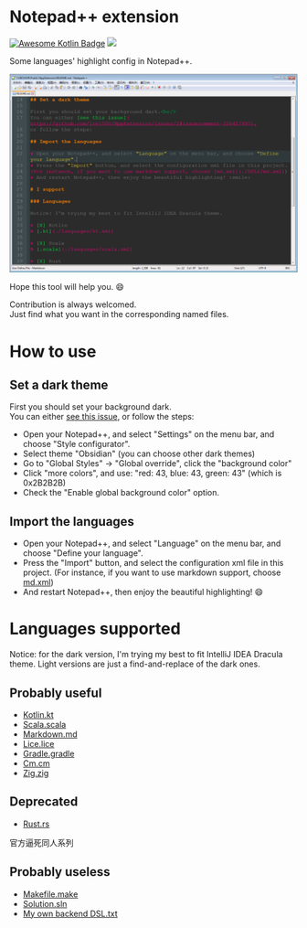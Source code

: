 # Notepad++ extension

[![Awesome Kotlin Badge](https://kotlin.link/awesome-kotlin.svg)](https://github.com/KotlinBy/awesome-kotlin)
[![](https://img.shields.io/badge/Notepad%2B%2B-Syntax%20highlight-ff68b4.svg)](https://notepad-plus-plus.org/)

Some languages' highlight config in Notepad++.<br/>

![](./art/03.png)

Hope this tool will help you. :smile:

Contribution is always welcomed.<br/>
Just find what you want in the corresponding named files.

# How to use

## Set a dark theme

First you should set your background dark.<br/>
You can either [see this issue](https://github.com/ice1000/NppExtension/issues/2#issuecomment-326457997),
or follow the steps:

+ Open your Notepad++, and select "Settings" on the menu bar, and choose "Style configurator".
+ Select theme "Obsidian" (you can choose other dark themes)
+ Go to "Global Styles" -> "Global override", click the "background color"
+ Click "more colors", and use: "red: 43, blue: 43, green: 43" (which is 0x2B2B2B)
+ Check the "Enable global background color" option.

## Import the languages

+ Open your Notepad++, and select "Language" on the menu bar, and choose "Define your language".
+ Press the "Import" button, and select the configuration xml file in this project.
(For instance, if you want to use markdown support, choose [md.xml](./DSLs/md.xml))
+ And restart Notepad++, then enjoy the beautiful highlighting! :smile:

# Languages supported

Notice: for the dark version, I'm trying my best to fit IntelliJ IDEA Dracula theme.
Light versions are just a find-and-replace of the dark ones.

## Probably useful

+ [Kotlin.kt](./languages/kt.xml)
+ [Scala.scala](./languages/scala.xml)
+ [Markdown.md](./DSLs/md.xml)
+ [Lice.lice](./languages/lice.xml)
+ [Gradle.gradle](./DSLs/gradle.xml)
+ [Cm.cm](./languages/cm.xml)
+ [Zig.zig](./languages/zig.xml)

## Deprecated

+ [Rust.rs](./languages/rs.xml)

官方逼死同人系列

## Probably useless

+ [Makefile.make](./DSLs/make.xml)
+ [Solution.sln](./DSLs/sln.xml)
+ [My own backend DSL.txt](./DSLs/txt.xml)
